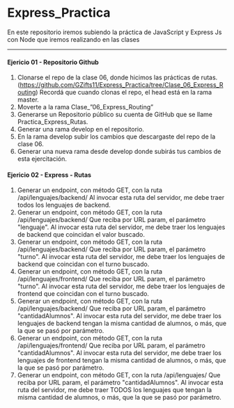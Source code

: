 # Express_Practica
En este repositorio iremos subiendo la práctica de JavaScript y Express Js con Node que iremos realizando en las clases

-----
#### Ejericio 01 - Repositorio Github
1) Clonarse el repo de la clase 06, donde hicimos las prácticas de rutas.
(https://github.com/GZifts11/Express_Practica/tree/Clase_06_Express_Routing) 
Recordá que cuando clonas el repo, el head está en la rama master.
2) Moverte a la rama Clase_”06_Express_Routing”
3) Generarse un Repositorio público su cuenta de GitHub que se llame
Practica_Express_Rutas.
4) Generar una rama develop en el repositorio.
5) En la rama develop subir los cambios que descargaste del repo de la clase 06.
6) Generar una nueva rama desde develop donde subirás tus cambios de esta 
ejercitación.

#### Ejericio 02 - Express - Rutas
1) Generar un endpoint, con método GET, con la ruta /api/lenguajes/backend/ 
Al invocar esta ruta del servidor, me debe traer todos los lenguajes de backend.
2) Generar un endpoint, con método GET, con la ruta /api/lenguajes/backend/
Que reciba por URL param, el parámetro "lenguaje".
Al invocar esta ruta del servidor, me debe traer los lenguajes de backend que coincidan el 
valor buscado.
3) Generar un endpoint, con método GET, con la ruta /api/lenguajes/backend/
Que reciba por URL param, el parámetro "turno".
Al invocar esta ruta del servidor, me debe traer los lenguajes de backend que coincidan 
con el turno buscado.
4) Generar un endpoint, con método GET, con la ruta /api/lenguajes/frontend/
Que reciba por URL param, el parámetro "turno".
Al invocar esta ruta del servidor, me debe traer los lenguajes de frontend que coincidan 
con el turno buscado.
5) Generar un endpoint, con método GET, con la ruta /api/lenguajes/backend/
Que reciba por URL param, el parámetro "cantidadAlumnos".
Al invocar esta ruta del servidor, me debe traer los lenguajes de backend tengan la misma 
cantidad de alumnos, o más, que la que se pasó por parámetro.
6) Generar un endpoint, con método GET, con la ruta /api/lenguajes/frontend/
Que reciba por URL param, el parámetro "cantidadAlumnos".
Al invocar esta ruta del servidor, me debe traer los lenguajes de frontend tengan la misma 
cantidad de alumnos, o más, que la que se pasó por parámetro.
7) Generar un endpoint, con método GET, con la ruta /api/lenguajes/
Que reciba por URL param, el parámetro "cantidadAlumnos".
Al invocar esta ruta del servidor, me debe traer TODOS los lenguajes que tengan la misma 
cantidad de alumnos, o más, que la que se pasó por parámetro.